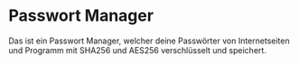 # Passwort Manager
Das ist ein Passwort Manager, welcher deine Passwörter von Internetseiten und Programm mit SHA256 und AES256 verschlüsselt und speichert.
